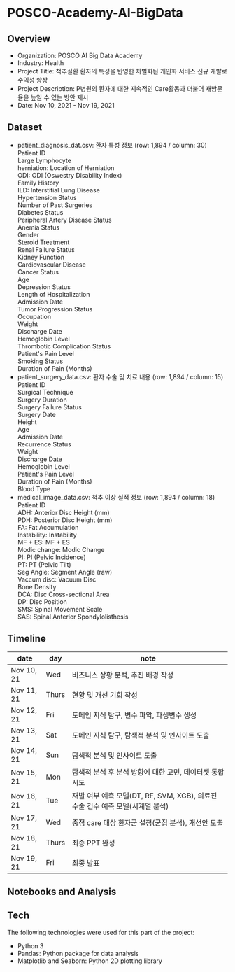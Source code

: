 # POSCO-Academy-AI-BigData
## Overview
- Organization: POSCO AI Big Data Academy
- Industry: Health
- Project Title: 척추질환 환자의 특성을 반영한 차별화된 개인화 서비스 신규 개발로 수익성 향상
- Project Description: P병원의 환자에 대한 지속적인 Care활동과 더불어 재방문율을 높일 수 있는 방안 제시
- Date: Nov 10, 2021 - Nov 19, 2021

## Dataset
- patient_diagnosis_dat.csv: 환자 특성 정보 (row: 1,894 / column: 30)  
Patient ID  
Large Lymphocyte  
herniation: Location of Herniation  
ODI: ODI (Oswestry Disability Index)  
Family History  
ILD: Interstitial Lung Disease  
Hypertension Status  
Number of Past Surgeries  
Diabetes Status  
Peripheral Artery Disease Status  
Anemia Status  
Gender  
Steroid Treatment  
Renal Failure Status  
Kidney Function  
Cardiovascular Disease  
Cancer Status  
Age  
Depression Status  
Length of Hospitalization  
Admission Date  
Tumor Progression Status  
Occupation  
Weight  
Discharge Date  
Hemoglobin Level  
Thrombotic Complication Status  
Patient's Pain Level  
Smoking Status  
Duration of Pain (Months)  
- patient_surgery_data.csv: 환자 수술 및 치료 내용 (row: 1,894 / column: 15)
Patient ID  
Surgical Technique  
Surgery Duration  
Surgery Failure Status  
Surgery Date  
Height  
Age  
Admission Date  
Recurrence Status  
Weight  
Discharge Date  
Hemoglobin Level  
Patient's Pain Level  
Duration of Pain (Months)  
Blood Type  
- medical_image_data.csv: 척추 이상 실적 정보 (row: 1,894 / column: 18)  
Patient ID  
ADH: Anterior Disc Height (mm)  
PDH: Posterior Disc Height (mm)  
FA: Fat Accumulation  
Instability: Instability  
MF + ES: MF + ES  
Modic change: Modic Change  
PI: PI (Pelvic Incidence)  
PT: PT (Pelvic Tilt)  
Seg Angle: Segment Angle (raw)  
Vaccum disc: Vacuum Disc  
Bone Density  
DCA: Disc Cross-sectional Area  
DP: Disc Position  
SMS: Spinal Movement Scale  
SAS: Spinal Anterior Spondylolisthesis  


## Timeline

date | day | note
----- | ----- | -----
Nov 10, 21 | Wed | 비즈니스 상황 분석, 추진 배경 작성
Nov 11, 21 | Thurs | 현황 및 개선 기회 작성
Nov 12, 21 | Fri | 도메인 지식 탐구, 변수 파악, 파생변수 생성
Nov 13, 21 | Sat | 도메인 지식 탐구, 탐색적 분석 및 인사이트 도출
Nov 14, 21 | Sun | 탐색적 분석 및 인사이트 도출
Nov 15, 21 | Mon | 탐색적 분석 후 분석 방향에 대한 고민, 데이터셋 통합 시도
Nov 16, 21 | Tue | 재발 여부 예측 모델(DT, RF, SVM, XGB), 의료진 수술 건수 예측 모델(시계열 분석)
Nov 17, 21 | Wed | 중점 care 대상 환자군 설정(군집 분석), 개선안 도출
Nov 18, 21 | Thurs | 최종 PPT 완성
Nov 19, 21 | Fri | 최종 발표

## Notebooks and Analysis


## Tech
The following technologies were used for this part of the project:
- Python 3
- Pandas: Python package for data analysis
- Matplotlib and Seaborn: Python 2D plotting library
